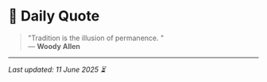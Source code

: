 # 📜 Daily Quote

> "Tradition is the illusion of permanence. "  
> — **Woody Allen**

---

_Last updated: 11 June 2025 ⏳_
